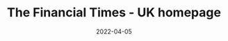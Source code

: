 ---
title: "The Financial Times - UK homepage"
hash: "66aa305559c0c7f86f06dc7e7eef7271"
original: "https://www.ft.com/rss/home/uk"
date: "2022-04-05"
feedType: "RSS"
---